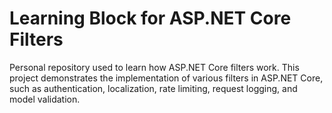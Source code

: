 # Learning Block for ASP.NET Core Filters

Personal repository used to learn how ASP.NET Core filters work. 
This project demonstrates the implementation of various filters in ASP.NET Core, such as authentication, localization, rate limiting, request logging, and model validation.
